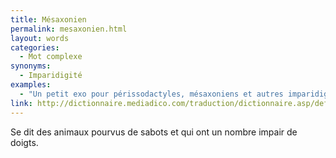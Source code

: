 ```yaml
---
title: Mésaxonien
permalink: mesaxonien.html
layout: words
categories:
  - Mot complexe
synonyms:
  - Imparidigité
examples:
  - "Un petit exo pour périssodactyles, mésaxoniens et autres imparidigités..."
link: http://dictionnaire.mediadico.com/traduction/dictionnaire.asp/definition/mesaxonien/2007
---
```


Se dit des animaux pourvus de sabots et qui ont un nombre impair de doigts.

